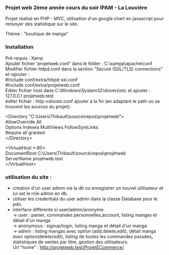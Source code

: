 ### Projet web 2ème année cours du soir IPAM - La Louvière 

Projet réalisé en PHP - MVC, utilisation d'un google chart en javascript pour renvoyer des statistique sur le site.

Thème : "boutique de manga"




### Installation 

Pré-requis : Xamp
<br>
Ajouter fichier 'projetweb.conf' dans le folder : C:\xampp\apache\conf
<br>
Modifier fichier httpd.conf dans la section "Secure (SSL/TLS) connections" et rajouter : 
<br>
  #Include conf/extra/httpd-ssl.conf
<br>
  #Include conf/extra/projetweb.conf
<br>
Editer fichier host dans C:\Windows\System32\drivers\etc et ajouter : 127.0.0.1 projetweb.test
<br>
éditer fichier : http-vshosts.conf
ajouter à la fin (en adaptant le path où se trouvent les sources du projet): 

<Directory "C:\Users\Thibault\source\repos\projetweb"><br>
    AllowOverride All<br>
    Options Indexes MultiViews FollowSymLinks<br>
    Require all granted<br>
<\/Directory>

<VirtualHost *:80><br>
    DocumentRoot C:\Users\Thibault\source\repos\projetweb<br>
    ServerName projetweb.test<br>
<\/VirtualHost>
<br>

### utilisation du site : 
- création d'un user admin via la db ou enregistrer un nouvel utilisateur et lui set le role admin en db.
- utiliser les credentials du user admin dans la classe Database pour le pdo.
- interface différente si user/admin/anonyme. 
<br>-> user : panier, commandes personnelles,account, listing mangas et détail d'un manga
<br>-> anonymous : signup/login, listing manga et détail d'un manga
<br>-> admin : listing mangas avec option (add,delete,edit), détail manga avec option(delete/edit), listing de toutes les commandes passées, statistiques de ventes par titre, gestion des utilisateurs.
<br>Url "home" : http://projetweb.test/ProjetECommerce/
